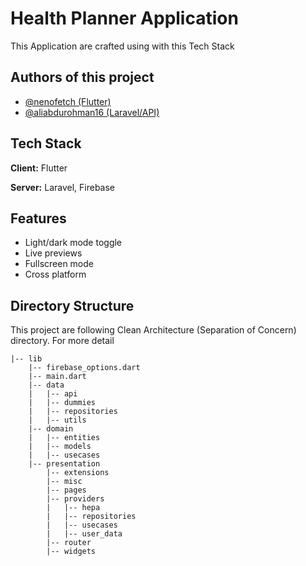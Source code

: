 
# Health Planner Application

This Application are crafted using with this Tech Stack



## Authors of this project

- [@nenofetch (Flutter)](https://www.github.com/nenofetch)
- [@aliabdurohman16 (Laravel/API)](https://www.github.com/aliabdurohman16)


## Tech Stack

**Client:** Flutter

**Server:** Laravel, Firebase

## Features

- Light/dark mode toggle
- Live previews
- Fullscreen mode
- Cross platform


## Directory Structure

This project are following Clean Architecture (Separation of Concern) directory. For more detail
```
|-- lib
    |-- firebase_options.dart
    |-- main.dart
    |-- data
    |   |-- api
    |   |-- dummies
    |   |-- repositories
    |   |-- utils
    |-- domain
    |   |-- entities
    |   |-- models
    |   |-- usecases
    |-- presentation
        |-- extensions
        |-- misc
        |-- pages
        |-- providers
        |   |-- hepa
        |   |-- repositories
        |   |-- usecases
        |   |-- user_data
        |-- router
        |-- widgets
```